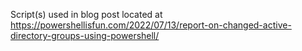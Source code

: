 Script(s) used in blog post located at https://powershellisfun.com/2022/07/13/report-on-changed-active-directory-groups-using-powershell/